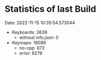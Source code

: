 # Statistics of last Build

Date: 2022-11-15 10:35:54.573044

- Keyboards: 2639
  - without info.json: 0
- Keymaps: 16089
  - no-cpp: 872
  - error: 6278
